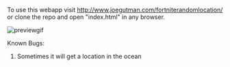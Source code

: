 To use this webapp visit http://www.joegutman.com/fortniterandomlocation/ or clone the repo and open "index.html" in any browser.

![previewgif](https://raw.githubusercontent.com/jddg5wa/fortniterandomlocation/master/Snapshot_RandomLocationPicker_2.gif)
    

Known Bugs: 
1. Sometimes it will get a location in the ocean
